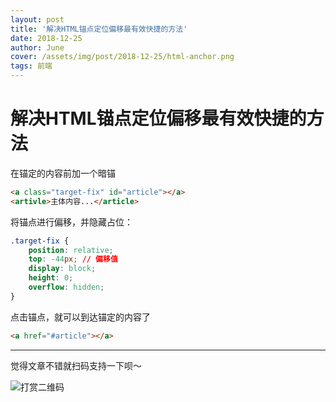 ```yaml
---
layout: post
title: '解决HTML锚点定位偏移最有效快捷的方法'
date: 2018-12-25
author: June
cover: /assets/img/post/2018-12-25/html-anchor.png
tags: 前端
---
```


# 解决HTML锚点定位偏移最有效快捷的方法

在锚定的内容前加一个暗锚
```html
<a class="target-fix" id="article"></a>
<artivle>主体内容...</article>
```

将锚点进行偏移，并隐藏占位：
```css
.target-fix {
    position: relative;
    top: -44px; // 偏移值
    display: block;
    height: 0;
    overflow: hidden;
}
```

点击锚点，就可以到达锚定的内容了
```html
<a href="#article"></a>
```

---

觉得文章不错就扫码支持一下呗～

![打赏二维码]({{site.baseurl}}/assets/img/post/pay-qr.jpg)

